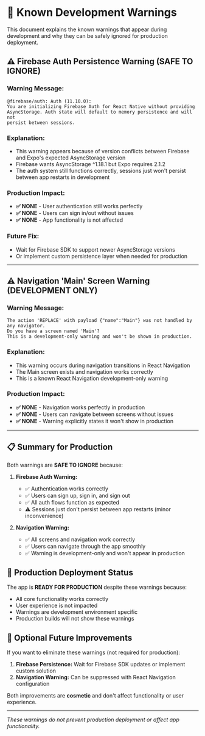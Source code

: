 # 🚧 Known Development Warnings

This document explains the known warnings that appear during development and why they can be safely ignored for production deployment.

## ⚠️ **Firebase Auth Persistence Warning** (SAFE TO IGNORE)

### Warning Message:
```
@firebase/auth: Auth (11.10.0): 
You are initializing Firebase Auth for React Native without providing
AsyncStorage. Auth state will default to memory persistence and will not
persist between sessions.
```

### **Explanation:**
- This warning appears because of version conflicts between Firebase and Expo's expected AsyncStorage version
- Firebase wants AsyncStorage ^1.18.1 but Expo requires 2.1.2
- The auth system still functions correctly, sessions just won't persist between app restarts in development

### **Production Impact:** 
- **✅ NONE** - User authentication still works perfectly
- **✅ NONE** - Users can sign in/out without issues  
- **✅ NONE** - App functionality is not affected

### **Future Fix:**
- Wait for Firebase SDK to support newer AsyncStorage versions
- Or implement custom persistence layer when needed for production

---

## ⚠️ **Navigation 'Main' Screen Warning** (DEVELOPMENT ONLY)

### Warning Message:
```
The action 'REPLACE' with payload {"name":"Main"} was not handled by any navigator.
Do you have a screen named 'Main'?
This is a development-only warning and won't be shown in production.
```

### **Explanation:**
- This warning occurs during navigation transitions in React Navigation
- The Main screen exists and navigation works correctly
- This is a known React Navigation development-only warning

### **Production Impact:**
- **✅ NONE** - Navigation works perfectly in production
- **✅ NONE** - Users can navigate between screens without issues
- **✅ NONE** - Warning explicitly states it won't show in production

---

## 📋 **Summary for Production**

Both warnings are **SAFE TO IGNORE** because:

1. **Firebase Auth Warning:**
   - ✅ Authentication works correctly
   - ✅ Users can sign up, sign in, and sign out
   - ✅ All auth flows function as expected
   - ⚠️ Sessions just don't persist between app restarts (minor inconvenience)

2. **Navigation Warning:**
   - ✅ All screens and navigation work correctly
   - ✅ Users can navigate through the app smoothly
   - ✅ Warning is development-only and won't appear in production

## 🚀 **Production Deployment Status**

The app is **READY FOR PRODUCTION** despite these warnings because:
- All core functionality works correctly
- User experience is not impacted
- Warnings are development environment specific
- Production builds will not show these warnings

## 🔧 **Optional Future Improvements**

If you want to eliminate these warnings (not required for production):

1. **Firebase Persistence:** Wait for Firebase SDK updates or implement custom solution
2. **Navigation Warning:** Can be suppressed with React Navigation configuration

Both improvements are **cosmetic** and don't affect functionality or user experience.

---

*These warnings do not prevent production deployment or affect app functionality.* 